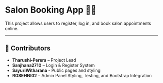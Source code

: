 # Salon Booking App 💇‍♀️

This project allows users to register, log in, and book salon appointments online.

---

## 👥 Contributors

- **Tharushi-Perera** – Project Lead
- **Sanjhana2710** – Login & Register System
- **SayuriWitharana** - Public pages and styling
- **ROSEHNI02** – Admin Panel Styling, Testing, and Bootstrap Integration 

